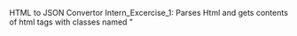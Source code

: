 HTML to JSON Convertor 
  Intern_Excercise_1:
          Parses Html and gets contents of html tags with classes named " 
